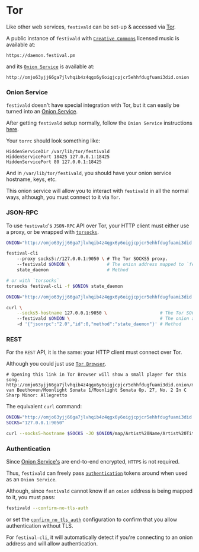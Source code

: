 # Tor
Like other web services, `festivald` can be set-up & accessed via [Tor](https://torproject.org).

A public instance of `festivald` with [`Creative Commons`](https://creativecommons.org/licenses/by-nc-nd/4.0/) licensed music is available at:
```http
https://daemon.festival.pm
```

and its [`Onion Service`](https://community.torproject.org/onion-services) is available at:
```http
http://omjo63yjj66ga7jlvhqib4z4qgx6y6oigjcpjcr5ehhfdugfuami3did.onion
```

### Onion Service
`festivald` doesn't have special integration with Tor, but it can easily be turned into an [Onion Service](https://community.torproject.org/onion-services).

After getting `festivald` setup normally, follow the `Onion Service` instructions [here](https://community.torproject.org/onion-services/setup).

Your `torrc` should look something like:
```plaintext
HiddenServiceDir /var/lib/tor/festivald
HiddenServicePort 18425 127.0.0.1:18425
HiddenServicePort 80 127.0.0.1:18425
```
And in `/var/lib/tor/festivald`, you should have your onion service hostname, keys, etc.

This onion service will allow you to interact with `festivald` in all the normal ways, although, you must connect to it via `Tor`.

### JSON-RPC
To use `festivald`'s `JSON-RPC` API over Tor, your HTTP client must either use a proxy, or be wrapped with [`torsocks`](https://support.torproject.org/glossary/torsocks).
```bash
ONION="http://omjo63yjj66ga7jlvhqib4z4qgx6y6oigjcpjcr5ehhfdugfuami3did.onion"

festival-cli
	--proxy socks5://127.0.0.1:9050 \ # The Tor SOCKS5 proxy.
	--festivald $ONION \              # The onion address mapped to `festivald`
	state_daemon                      # Method

# or with `torsocks`
torsocks festival-cli -f $ONION state_daemon
```
```bash
ONION="http://omjo63yjj66ga7jlvhqib4z4qgx6y6oigjcpjcr5ehhfdugfuami3did.onion"

curl \
	--socks5-hostname 127.0.0.1:9050 \                    # The Tor SOCKS5 proxy.
	--festivald $ONION \                                  # The onion address mapped to `festivald`
	-d '{"jsonrpc":"2.0","id":0,"method":"state_daemon"}' # Method
```

### REST
For the `REST` API, it is the same: your HTTP client must connect over Tor.

Although you could just use [`Tor Browser`](https://www.torproject.org/download/).
```http
# Opening this link in Tor Browser will show a small player for this song.
http://omjo63yjj66ga7jlvhqib4z4qgx6y6oigjcpjcr5ehhfdugfuami3did.onion/map/Ludwig van Beethoven/Moonlight Sonata 1/Moonlight Sonata Op. 27, No. 2 In C Sharp Minor: Allegretto
```

The equivalent `curl` command:
```bash
ONION="http://omjo63yjj66ga7jlvhqib4z4qgx6y6oigjcpjcr5ehhfdugfuami3did.onion"
SOCKS="127.0.0.1:9050"

curl --socks5-hostname $SOCKS -JO $ONION/map/Artist%20Name/Artist%20Title/Song%20Title
```

### Authentication
Since [Onion Service's](https://community.torproject.org/onion-services/overview/) are end-to-end encrypted, `HTTPS` is not required.

Thus, `festivald` can freely pass [`authentication`](config.md) tokens around when used as an `Onion Service`.

Although, since `festivald` cannot know if an `onion` address is being mapped to it, you must pass:
```bash
festivald --confirm-no-tls-auth
```
or set the [`confirm_no_tls_auth`](config.md) configuration to confirm that you allow authentication without TLS.

For `festival-cli`, it will automatically detect if you're connecting to an onion address and will allow authentication.
